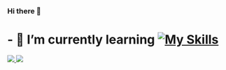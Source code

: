 ### Hi there 👋
# - 🌱 I’m currently learning [![My Skills](https://skillicons.dev/icons?i=rust,cpp)](https://skillicons.dev)
<a href="github.com/sklbz">
  <img src="https://github-readme-stats.vercel.app/api?username=sklbz&theme=blue-green">
  <img src="https://github-readme-stats.vercel.app/api/top-langs?locale=en&hide_title=true&layout=compact&card_width=320&langs_count=6&theme=github_dark&hide_border=true&username=sklbz"/>
</a>
<!--
- 🔭 I’m currently working on ...
- 👯 I’m looking to collaborate on ...
- 🤔 I’m looking for help with ...
- 💬 Ask me about ...
- 📫 How to reach me: ...
- ⚡ Fun fact: ...
-->

